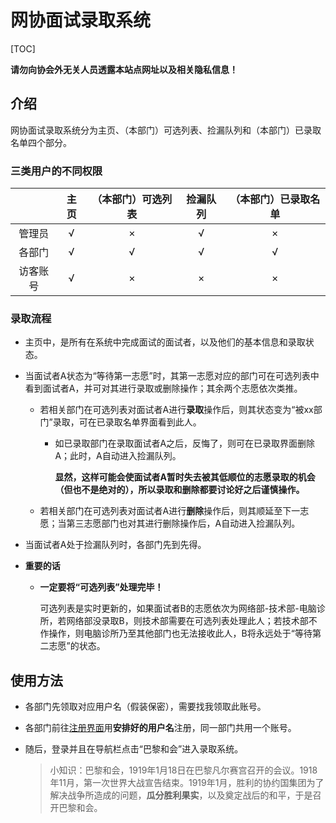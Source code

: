 #  	网协面试录取系统

[TOC]

**请勿向协会外无关人员透露本站点网址以及相关隐私信息！**

## 介绍

​	网协面试录取系统分为主页、（本部门）可选列表、捡漏队列和（本部门）已录取名单四个部分。

### 三类用户的不同权限

|          | 主页 | （本部门）可选列表 | 捡漏队列 | （本部门）已录取名单 |
| :------: | :--: | :----------------: | :------: | :------------------: |
|  管理员  |  √   |         ×          |    √     |          ×           |
|  各部门  |  √   |         √          |    √     |          √           |
| 访客账号 |  √   |         ×          |    ×     |          ×           |

### 录取流程

- 主页中，是所有在系统中完成面试的面试者，以及他们的基本信息和录取状态。

- 当面试者A状态为“等待第一志愿”时，其第一志愿对应的部门可在可选列表中看到面试者A，并可对其进行录取或删除操作；其余两个志愿依次类推。

  - 若相关部门在可选列表对面试者A进行**录取**操作后，则其状态变为“被xx部门”录取，可在已录取名单界面看到此人。

    - 如已录取部门在录取面试者A之后，反悔了，则可在已录取界面删除A；此时，A自动进入捡漏队列。

      **显然，这样可能会使面试者A暂时失去被其低顺位的志愿录取的机会（但也不是绝对的），所以录取和删除都要讨论好之后谨慎操作。**

  - 若相关部门在可选列表对面试者A进行**删除**操作后，则其顺延至下一志愿；当第三志愿部门也对其进行删除操作后，A自动进入捡漏队列。

- 当面试者A处于捡漏队列时，各部门先到先得。

- **重要的话**

  - **一定要将“可选列表”处理完毕！**

    可选列表是实时更新的，如果面试者B的志愿依次为网络部-技术部-电脑诊所，若网络部没录取B，则技术部需要在可选列表处理此人；若技术部不作操作，则电脑诊所乃至其他部门也无法接收此人，B将永远处于“等待第二志愿”的状态。

## 使用方法

- 各部门先领取对应用户名（假装保密），需要找我领取此账号。

- 各部门前往[注册界面](https://interview.bitnp.net/register/register.php)用**安排好的用户名**注册，同一部门共用一个账号。

- 随后，登录并且在导航栏点击“巴黎和会”进入录取系统。

  > 小知识：巴黎和会，1919年1月18日在巴黎凡尔赛宫召开的会议。1918年11月，第一次世界大战宣告结束。1919年1月，胜利的协约国集团为了解决战争所造成的问题，**瓜分胜利果实**，以及奠定战后的和平，于是召开巴黎和会。
